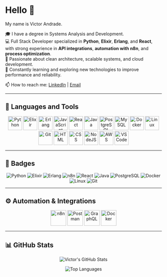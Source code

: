 # Hello 👋  
My name is Victor Andrade.

🎓 I have a degree in Systems Analysis and Development.  
💻 Full Stack Developer specialized in **Python**, **Elixir**, **Erlang**, and **React**, with strong experience in **API integrations**, **automation with n8n**, and **process optimization**.  
🚀 Passionate about clean architecture, scalable systems, and cloud development.  
🌱 Constantly learning and exploring new technologies to improve performance and reliability.

📫 How to reach me: [LinkedIn](https://www.linkedin.com/in/victorandradeedev/) | [Email](mailto:victoraao@hotmail.com)

---

## 🧠 Languages and Tools

<p align="center">
  <img src="https://cdn.jsdelivr.net/gh/devicons/devicon/icons/python/python-original.svg" width="45" alt="Python"/>
  <img src="https://cdn.jsdelivr.net/gh/devicons/devicon/icons/elixir/elixir-original.svg" width="45" alt="Elixir"/>
  <img src="https://cdn.jsdelivr.net/gh/devicons/devicon/icons/erlang/erlang-original.svg" width="45" alt="Erlang"/>
  <img src="https://cdn.jsdelivr.net/gh/devicons/devicon/icons/javascript/javascript-original.svg" width="45" alt="JavaScript"/>
  <img src="https://cdn.jsdelivr.net/gh/devicons/devicon/icons/react/react-original.svg" width="45" alt="React"/>
  <img src="https://cdn.jsdelivr.net/gh/devicons/devicon/icons/java/java-original.svg" width="45" alt="Java"/>
  <img src="https://cdn.jsdelivr.net/gh/devicons/devicon/icons/postgresql/postgresql-original.svg" width="45" alt="PostgreSQL"/>
  <img src="https://cdn.jsdelivr.net/gh/devicons/devicon/icons/mysql/mysql-original.svg" width="45" alt="MySQL"/>
  <img src="https://cdn.jsdelivr.net/gh/devicons/devicon/icons/docker/docker-original.svg" width="45" alt="Docker"/>
  <img src="https://cdn.jsdelivr.net/gh/devicons/devicon/icons/linux/linux-original.svg" width="45" alt="Linux"/>
  <img src="https://cdn.jsdelivr.net/gh/devicons/devicon/icons/git/git-original.svg" width="45" alt="Git"/>
  <img src="https://cdn.jsdelivr.net/gh/devicons/devicon/icons/html5/html5-original.svg" width="45" alt="HTML"/>
  <img src="https://cdn.jsdelivr.net/gh/devicons/devicon/icons/css3/css3-original.svg" width="45" alt="CSS"/>
  <img src="https://cdn.jsdelivr.net/gh/devicons/devicon/icons/nodejs/nodejs-original.svg" width="45" alt="NodeJS"/>
  <img src="https://cdn.jsdelivr.net/gh/devicons/devicon/icons/amazonwebservices/amazonwebservices-original.svg" width="45" alt="AWS"/>
  <img src="https://cdn.jsdelivr.net/gh/devicons/devicon/icons/vscode/vscode-original.svg" width="45" alt="VSCode"/>
</p>

---

## 🎨 Badges

<p align="center">
  <img src="https://img.shields.io/badge/Python-3776AB?logo=python&logoColor=white" alt="Python"/>
  <img src="https://img.shields.io/badge/Elixir-4B275F?logo=elixir&logoColor=white" alt="Elixir"/>
  <img src="https://img.shields.io/badge/Erlang-B8392E?logo=erlang&logoColor=white" alt="Erlang"/>
  <img src="https://img.shields.io/badge/n8n-EA4B8B?logo=n8n&logoColor=white" alt="n8n"/>
  <img src="https://img.shields.io/badge/React-20232A?logo=react&logoColor=61DAFB" alt="React"/>
  <img src="https://img.shields.io/badge/Java-ED8B00?logo=java&logoColor=white" alt="Java"/>
  <img src="https://img.shields.io/badge/PostgreSQL-316192?logo=postgresql&logoColor=white" alt="PostgreSQL"/>
  <img src="https://img.shields.io/badge/Docker-2496ED?logo=docker&logoColor=white" alt="Docker"/>
  <img src="https://img.shields.io/badge/Linux-FCC624?logo=linux&logoColor=black" alt="Linux"/>
  <img src="https://img.shields.io/badge/Git-F05032?logo=git&logoColor=white" alt="Git"/>
</p>

---

## ⚙️ Automation & Integrations

<p align="center">
  <img src="https://cdn.worldvectorlogo.com/logos/n8n-io.svg" width="50" alt="n8n"/>
  <img src="https://cdn.jsdelivr.net/gh/devicons/devicon/icons/postman/postman-original.svg" width="50" alt="Postman"/>
  <img src="https://cdn.jsdelivr.net/gh/devicons/devicon/icons/graphql/graphql-plain.svg" width="50" alt="GraphQL"/>
  <img src="https://cdn.jsdelivr.net/gh/devicons/devicon/icons/docker/docker-original.svg" width="50" alt="Docker"/>
</p>


---

## 📊 GitHub Stats

<p align="center">
  <img src="https://github-readme-stats.vercel.app/api?username=victorandrade&show_icons=true&theme=radical" alt="Victor's GitHub Stats"/>
</p>

<p align="center">
  <img src="https://github-readme-stats.vercel.app/api/top-langs/?username=victorandrade&layout=compact&theme=radical" alt="Top Languages"/>
</p>

<p align="center">
  <img src="https://strea
